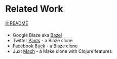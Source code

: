 # Related Work
[⛓ README](/README.md)

- Google Blaze aka [Bazel]()
- Twitter [Pants]() - a Blaze clone
- Facebook [Buck]() - a Blaze clone
- Juxt [Mach](https://github.com/juxt/mach) - a Make clone with Clojure features
